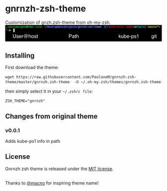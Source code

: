 # gnrnzh-zsh-theme
Customization of gnzh.zsh-theme from oh-my-zsh. 
![screenshot](screenshot.png)

## Installing
First download the theme:

```
wget https://raw.githubusercontent.com/PaoloneM/gnrnzh-zsh-theme/master/gnrnzh.zsh-theme  -O ~/.oh-my-zsh/themes/gnrnzh.zsh-theme
```
then simply select it in your `~/.zshrc file`:
```
ZSH_THEME="gnrnzh"
```

## Changes from original theme

### v0.0.1 
Adds kube-ps1 info in path 

## License
Gnrnzh zsh theme is released under the [MIT license](LICENSE.txt).

##
Thanks to [@macno](https://github.com/macno) for inspiring theme name!
